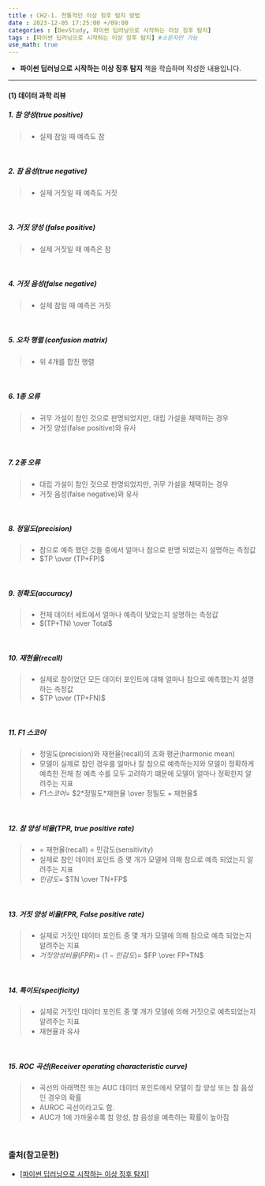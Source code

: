 ```yaml
---
title : CH2-1. 전통적인 이상 징후 탐지 방법
date : 2023-12-05 17:25:00 +/09:00
categories : [DevStudy, 파이썬 딥러닝으로 시작하는 이상 징후 탐지]
tags : [파이썬 딥러닝으로 시작하는 이상 징후 탐지] #소문자만 가능
use_math: true
---
```


* **파이썬 딥러닝으로 시작하는 이상 징후 탐지** 책을 학습하며 작성한 내용입니다.

--- 

#### (1) 데이터 과학 리뷰

##### 1. 참 양성(true positive)
> - 실제 참일 때 예측도 참

&nbsp;
##### 2. 참 음성(true negative)
> - 실제 거짓일 때 예측도 거짓

&nbsp;
##### 3. 거짓 양성 (false positive)
> - 실제 거짓일 때 예측은 참

&nbsp;
##### 4. 거짓 음성(false negative)
> - 실제 참일 때 예측은 거짓

&nbsp;
##### 5. 오차 행렬 (confusion matrix)
> - 위 4개를 합친 행렬


&nbsp;

 
##### 6. 1종 오류
> - 귀무 가설이 참인 것으로 판명되었지만, 대립 가설을 채택하는 경우
> - 거짓 양성(false positive)와 유사

&nbsp;
##### 7. 2종 오류
> - 대립 가설이 참인 것으로 판명되었지만, 귀무 가설을 채택하는 경우
> - 거짓 음성(false negative)와 유사

&nbsp;

##### 8. 정밀도(precision)
> - 참으로 예측 했던 것들 중에서 얼마나 참으로 판명 되었는지 설명하는 측정값
> - $TP \over (TP+FP)$


&nbsp;
##### 9. 정확도(accuracy)
> - 전체 데이터 세트에서 얼마나 예측이 맞았는지 설명하는 측정값
> - $(TP+TN) \over Total$

&nbsp;
##### 10. 재현율(recall)
> - 실제로 참이었던 모든 데이터 포인트에 대해 얼마나 참으로 예측했는지 설명하는 측정값
> - $TP \over (TP+FN)$

&nbsp;

##### 11. F1 스코어
> - 정밀도(precision)와 재현율(recall)의 조화 평균(harmonic mean)
> - 모델이 실제로 참인 경우를 얼마나 잘 참으로 예측하는지와 모델이 정확하게 예측한 전체 참 예측 수를 모두 고려하기 떄문에 모델이 얼마나 정확한지 알려주는 지표
> - $F1 스코어 =$ $2*정밀도*재현율 \over 정밀도 + 재현율$

&nbsp;
##### 12. 참 양성 비율(TPR, true positive rate)
> - = 재현율(recall) = 민감도(sensitivity)
> - 실제로 참인 데이터 포인트 중 몇 개가 모델에 의해 참으로 예측 되었는지 알려주는 지표
> - $민감도 =$ $TN \over TN+FP$

&nbsp;
##### 13. 거짓 양성 비율(FPR, False positive rate)
> - 실제로 거짓인 데이터 포인트 중 몇 개가 모델에 의해 참으로 예측 되었는지 알려주는 지표
> - $거짓 양성 비율(FPR) =$ $(1-민감도) =$ $FP \over FP+TN$

&nbsp;
##### 14. 특이도(specificity)
> - 실제로 거짓인 데이터 포인트 중 몇 개가 모델에 의해 거짓으로 예측되었는지 알려주는 지표
> - 재현율과 유사

&nbsp;
##### 15. ROC 곡선(Receiver operating characteristic curve)
> - 곡선의 아래멱전 또는 AUC 데이터 포인트에서 모델이 참 양성 또는 참 음성인 경우의 확률
> - AUROC 곡선이라고도 함.
> - AUC가 1에 가까울수록 참 양성, 참 음성을 예측하는 확률이 높아짐

&nbsp;
### 출처(참고문헌)
* [[파이썬 딥러닝으로 시작하는 이상 징후 탐지]](https://product.kyobobook.co.kr/detail/S000001732457)





